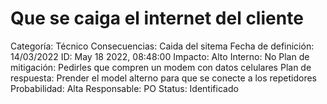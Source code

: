 # Que se caiga el internet del cliente

Categoría: Técnico
Consecuencias: Caida del sitema
Fecha de definición: 14/03/2022
ID: May 18 2022, 08:48:00
Impacto: Alto
Interno: No
Plan de mitigación: Pedirles que compren un modem con datos celulares
Plan de respuesta: Prender el model alterno para que se conecte a los repetidores
Probabilidad: Alta
Responsable: PO
Status: Identificado
